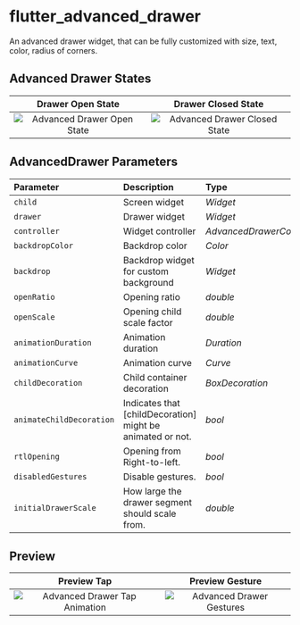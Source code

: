 # flutter_advanced_drawer
An advanced drawer widget, that can be fully customized with size, text, color, radius of corners.

## Advanced Drawer States
| Drawer Open State | Drawer Closed State |
|:-:|:-:|
| ![Advanced Drawer Open State](./PREVIEW_OPENED.png) | ![Advanced Drawer Closed State](./PREVIEW_CLOSED.png) |

## AdvancedDrawer Parameters
|Parameter|Description|Type|Default|
|:--------|:----------|:---|:------|
|`child`|Screen widget|*Widget*|required|
|`drawer`|Drawer widget|*Widget*|required|
|`controller`|Widget controller|*AdvancedDrawerController*| |
|`backdropColor`|Backdrop color|*Color*| |
|`backdrop`|Backdrop widget for custom background|*Widget*| |
|`openRatio`|Opening ratio|*double*|0.75|
|`openScale`|Opening child scale factor|*double*|0.85|
|`animationDuration`|Animation duration|*Duration*|300ms|
|`animationCurve`|Animation curve|*Curve*|Curves.easeInOut|
|`childDecoration`|Child container decoration|*BoxDecoration*|Shadow, BorderRadius|
|`animateChildDecoration`|Indicates that [childDecoration] might be animated or not.|*bool*|true|
|`rtlOpening`|Opening from Right-to-left.|*bool*|false|
|`disabledGestures`|Disable gestures.|*bool*|false|
|`initialDrawerScale`|How large the drawer segment should scale from.|*double*|0.75|

## Preview
| Preview Tap | Preview Gesture |
|:-:|:-:|
| ![Advanced Drawer Tap Animation](./PREVIEW_TAP.gif) | ![Advanced Drawer Gestures](./PREVIEW_GESTURE.gif) |
